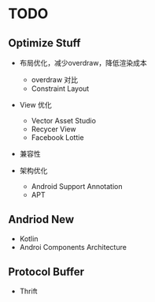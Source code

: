# TODO

## Optimize Stuff
- 布局优化，减少overdraw，降低渲染成本
  - overdraw 对比
  - Constraint Layout
- View 优化
  - Vector Asset Studio
  - Recycer View
  - Facebook Lottie
- 兼容性
    
- 架构优化
  - Android Support Annotation
  - APT


## Andriod New
- Kotlin
- Androi Components Architecture

## Protocol Buffer
- Thrift
